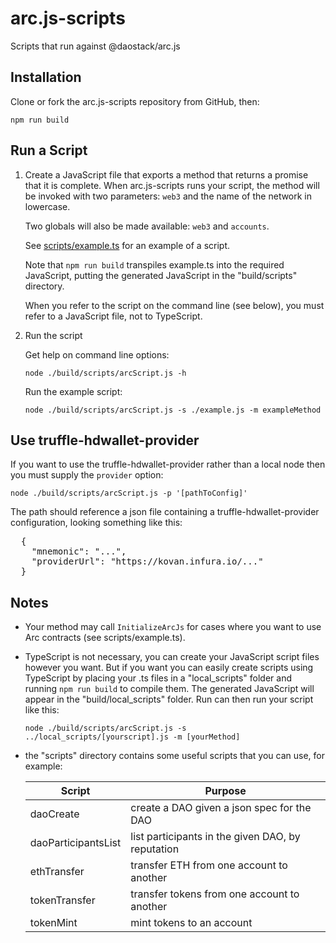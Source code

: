 # arc.js-scripts
Scripts that run against @daostack/arc.js

## Installation

Clone or fork the arc.js-scripts repository from GitHub, then:

```
npm run build
```

## Run a Script

1. Create a JavaScript file that exports a method that returns a promise that it is complete.
 When arc.js-scripts runs your script, the method will be invoked with two parameters: `web3` and the name of the network in lowercase.
 
    Two globals will also be made available: `web3` and `accounts`.
 
    See [scripts/example.ts](https://github.com/dkent600/arc.js-scripts/blob/master/scripts/example.ts) for an example of a script.
    
    Note that `npm run build` transpiles example.ts into the required JavaScript, putting the generated JavaScript in the "build/scripts" directory.
    
    When you refer to the script on the command line (see below), you must refer to a JavaScript file, not to TypeScript.

2. Run the script

    Get help on command line options:
    
    `node ./build/scripts/arcScript.js -h`

    Run the example script:

    `node ./build/scripts/arcScript.js -s ./example.js -m exampleMethod`

## Use truffle-hdwallet-provider

  If you want to use the truffle-hdwallet-provider rather than a local node then you must supply the `provider` option:

  `node ./build/scripts/arcScript.js -p '[pathToConfig]'`

  The path should reference a json file containing a truffle-hdwallet-provider configuration, looking something like this:

  <pre>
  {
    "mnemonic": "...",
    "providerUrl": "https://kovan.infura.io/..."
  }</pre>
    
## Notes

* Your method may call `InitializeArcJs` for cases where you want to use Arc contracts (see scripts/example.ts).

* TypeScript is not necessary, you can create your JavaScript script files however you want.  But if you want you can easily create scripts using TypeScript by placing your .ts files in a "local_scripts" folder and running `npm run build` to compile them.  The generated JavaScript will appear in the "build/local_scripts" folder.  Run can then run your script like this:

    `node ./build/scripts/arcScript.js -s ../local_scripts/[yourscript].js -m [yourMethod]`

* the "scripts" directory contains some useful scripts that you can use, for example:


    Script | Purpose
    ---------|----------
    daoCreate | create a DAO given a json spec for the DAO
    daoParticipantsList | list participants in the given DAO, by reputation
    ethTransfer | transfer ETH from one account to another
    tokenTransfer | transfer tokens from one account to another
    tokenMint | mint tokens to an account
